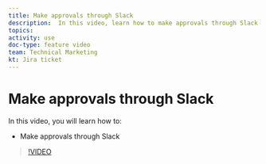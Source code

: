 ```yaml
---
title: Make approvals through Slack
description:  In this video, learn how to make approvals through Slack
topics:
activity: use
doc-type: feature video
team: Technical Marketing
kt: Jira ticket
---
```

# Make approvals through Slack

In this video, you will learn how to:

* Make approvals through Slack

>[!VIDEO](https://video.tv.adobe.com/v/335119/?quality=12)
